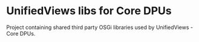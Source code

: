 UnifiedViews libs for Core DPUs
========================

Project containing shared third party OSGi libraries used by UnifiedViews - Core DPUs.